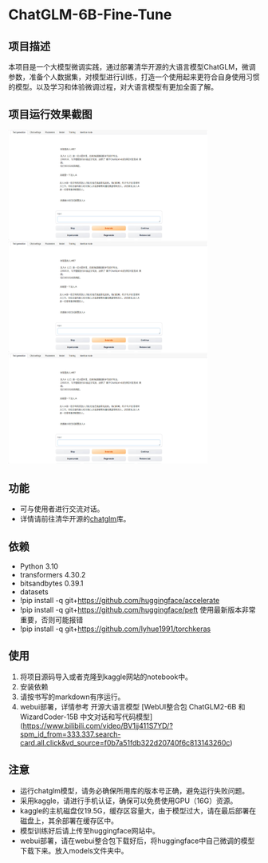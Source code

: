 # ChatGLM-6B-Fine-Tune

## 项目描述

本项目是一个大模型微调实践，通过部署清华开源的大语言模型ChatGLM，微调参数，准备个人数据集，对模型进行训练，打造一个使用起来更符合自身使用习惯的模型。以及学习和体验微调过程，对大语言模型有更加全面了解。

## 项目运行效果截图

<img src="https://github.com/LiuEhe/ChatGLM-6B-Fine-Tune/blob/main/img/img/1.jpg" width="400" height="220.5"><img src="https://github.com/LiuEhe/ChatGLM-6B-Fine-Tune/blob/main/img/img/1.jpg" width="400" height="220.5">
<img src="https://github.com/LiuEhe/ChatGLM-6B-Fine-Tune/blob/main/img/img/1.jpg" width="400" height="220.5">

## 功能
- 可与使用者进行交流对话。
- 详情请前往清华开源的[chatglm](https://github.com/THUDM/ChatGLM-6B)库。

## 依赖

- Python 3.10
- transformers  4.30.2
- bitsandbytes  0.39.1
- datasets
- !pip install -q git+https://github.com/huggingface/accelerate
- !pip install  -q git+https://github.com/huggingface/peft      使用最新版本非常重要，否则可能报错
- !pip install  -q git+https://github.com/lyhue1991/torchkeras 

## 使用

1. 将项目源码导入或者克隆到kaggle网站的notebook中。
2. 安装依赖
3. 请按书写的markdown有序运行。
4. webui部署，详情参考 开源大语言模型 [WebUI整合包 ChatGLM2-6B 和 WizardCoder-15B 中文对话和写代码模型] (https://www.bilibili.com/video/BV1jj411S7YD/?spm_id_from=333.337.search-card.all.click&vd_source=f0b7a51fdb322d20740f6c813143260c)


## 注意
- 运行chatglm模型，请务必确保所用库的版本号正确，避免运行失败问题。
- 采用kaggle，请进行手机认证，确保可以免费使用GPU（16G）资源。
- kaggle的主机磁盘仅19.5G，缓存区容量大，由于模型过大，请在最后部署在磁盘上，其余部署在缓存区中。
- 模型训练好后请上传至huggingface网站中。
- webui部署，请在webui整合包下载好后，将huggingface中自己微调的模型下载下来。放入models文件夹中。

